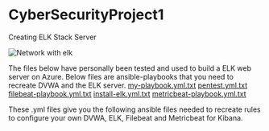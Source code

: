 # CyberSecurityProject1
Creating ELK Stack Server



![Network with elk](https://user-images.githubusercontent.com/40638009/138578140-dcef4355-a92f-4461-a04c-d96ac52c473d.png)


The files below have personally been tested and used to build a ELK web server on Azure. 
Below files are ansible-playbooks that you need to recreate DVWA and the ELK server. 
[my-playbook.yml.txt](https://github.com/Kreyeptic/CyberSecurityProject1/files/7403973/my-playbook.yml.txt)
[pentest.yml.txt](https://github.com/Kreyeptic/CyberSecurityProject1/files/7403976/pentest.yml.txt)
[filebeat-playbook.yml.txt](https://github.com/Kreyeptic/CyberSecurityProject1/files/7403977/filebeat-playbook.yml.txt)
[install-elk.yml.txt](https://github.com/Kreyeptic/CyberSecurityProject1/files/7403978/install-elk.yml.txt)
[metricbeat-playbook.yml.txt](https://github.com/Kreyeptic/CyberSecurityProject1/files/7403979/metricbeat-playbook.yml.txt)

These .yml files give you the following ansible files needed to recreate rules to configure your own DVWA, ELK, Filebeat and Metricbeat for Kibana.


